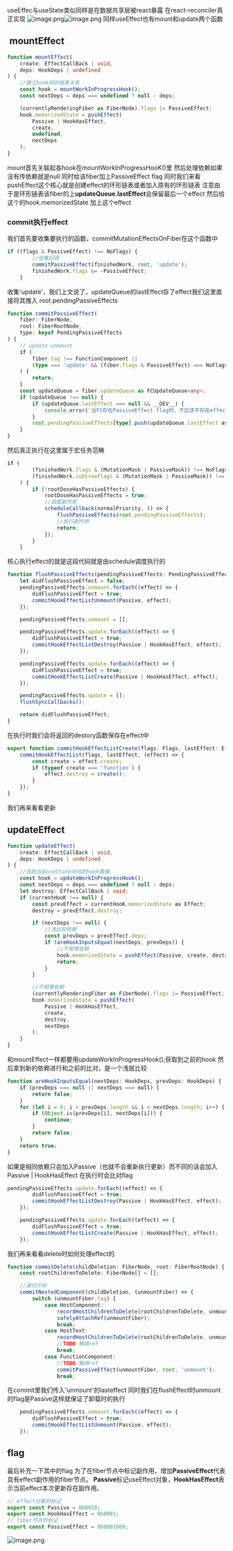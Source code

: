 useEffec与useState类似同样是在数据共享层被react暴露
在react-reconciler真正实现
![image.png](https://cdn.nlark.com/yuque/0/2024/png/33634946/1710676144662-05cada9b-33e2-4baf-b580-f9fd071c37b1.png#averageHue=%23141414&clientId=u52eb8c94-c77f-4&from=paste&height=547&id=uc2a7e5be&originHeight=821&originWidth=1120&originalType=binary&ratio=1.5&rotation=0&showTitle=false&size=135880&status=done&style=none&taskId=u6aeb2e3b-08c5-40c7-bae4-990d440738b&title=&width=746.6666666666666)![image.png](https://cdn.nlark.com/yuque/0/2024/png/33634946/1710676155433-220d42d2-c1f4-41f8-9bbb-2d736a9d73f5.png#averageHue=%23151515&clientId=u52eb8c94-c77f-4&from=paste&height=457&id=ua41e4207&originHeight=685&originWidth=1217&originalType=binary&ratio=1.5&rotation=0&showTitle=false&size=111726&status=done&style=none&taskId=ubeff07f7-8765-4cf6-976b-f7cb9295be6&title=&width=811.3333333333334)
同样useEffect也有mount和update两个函数
##  mountEffect
```typescript
function mountEffect(
    create: EffectCallBack | void,
    deps: HookDeps | undefined
) {
    //建立hook间的链表关系
    const hook = mountWorkInProgressHook();
    const nextDeps = deps === undefined ? null : deps;

    (currentlyRenderingFiber as FiberNode).flags |= PassiveEffect;
    hook.memorizedState = pushEffect(
        Passive | HookHasEffect,
        create,
        undefined,
        nextDeps
    );
}
```
mount首先关联起各hook在mountWorkInProgressHooK()里
然后处理依赖如果没有传依赖就是null
同时给该fiber加上PassiveEffect flag
同时我们来看pushEffect这个核心就是创建effect的环形链表或者加入原有的环形链表
注意由于是环形链表该fiber的上**updateQueue.lastEffect**会保留最后一个effect
然后给这个的hook.memorizedState 加上这个effect

### commit执行effect
我们首先要收集要执行的函数，commitMutationEffectsOnFiber在这个函数中
```typescript
if ((flags & PassiveEffect) !== NoFlags) {
        //收集回调
        commitPassiveEffect(finishedWork, root, 'update');
        finishedWork.flags &= ~PassiveEffect;
    }
```
收集'update'，我们上文说了，updateQueue的lastEffect存了effect我们这里直接将其推入 root.pendingPassiveEffects
```typescript
function commitPassiveEffect(
    fiber: FiberNode,
    root: FiberRootNode,
    type: keyof PendingPassiveEffects
) {
    // update unmount
    if (
        fiber.tag !== FunctionComponent ||
        (type === 'update' && (fiber.flags & PassiveEffect) === NoFlags)
    ) {
        return;
    }
    const updateQueue = fiber.updateQueue as FCUpdateQueue<any>;
    if (updateQueue !== null) {
        if (updateQueue.lastEffect === null && __DEV__) {
            console.error('当FC存在PassiveEffect flag时，不应该不存在effect');
        }
        root.pendingPassiveEffects[type].push(updateQueue.lastEffect as Effect);
    }
}
```
然后真正执行在这里属于宏任务范畴
```typescript
if (
        (finishedWork.flags & (MutationMask | PassiveMask)) !== NoFlags ||
        (finishedWork.subtreeFlags & (MutationMask | PassiveMask)) !== NoFlags
    ) {
        if (!rootDoseHasPassiveEffects) {
            rootDoseHasPassiveEffects = true;
            //调度副作用
            scheduleCallback(normalPriority, () => {
                flushPassiveEffects(root.pendingPassiveEffects);
                //执行副作用
                return;
            });
        }
    }
```
核心执行effect的就是这段代码就是由schedule调度执行的
```typescript
function flushPassiveEffects(pendingPassiveEffects: PendingPassiveEffects) {
    let didFlushPassiveEffect = false;
    pendingPassiveEffects.unmount.forEach((effect) => {
        didFlushPassiveEffect = true;
        commitHookEffectListUnmount(Passive, effect);
    });

    pendingPassiveEffects.unmount = [];

    pendingPassiveEffects.update.forEach((effect) => {
        didFlushPassiveEffect = true;
        commitHookEffectListDestroy(Passive | HookHasEffect, effect);
    });

    pendingPassiveEffects.update.forEach((effect) => {
        didFlushPassiveEffect = true;
        commitHookEffectListCreate(Passive | HookHasEffect, effect);
    });

    pendingPassiveEffects.update = [];
    flushSyncCallbacks();

    return didFlushPassiveEffect;
}
```
在执行时我们会将返回的destory函数保存在effect中
```typescript
export function commitHookEffectListCreate(flags: Flags, lastEffect: Effect) {
    commitHookEffectList(flags, lastEffect, (effect) => {
        const create = effect.create;
        if (typeof create === 'function') {
            effect.destroy = create();
        }
    });
}
```
我们再来看看更新
## updateEffect
```typescript
function updateEffect(
    create: EffectCallBack | void,
    deps: HookDeps | undefined
) {
    //找到当前useState对应的hook数据
    const hook = updateWorkInProgressHook();
    const nextDeps = deps === undefined ? null : deps;
    let destroy: EffectCallBack | void;
    if (currentHooK !== null) {
        const prevEffect = currentHooK.memorizedState as Effect;
        destroy = prevEffect.destroy;

        if (nextDeps !== null) {
            //浅比较依赖
            const prevDeps = prevEffect.deps;
            if (areHookInputsEqual(nextDeps, prevDeps)) {
                //不相等依赖
                hook.memorizedState = pushEffect(Passive, create, destroy, nextDeps);
                return;
            }
        }

        //不相等依赖
        (currentlyRenderingFiber as FiberNode).flags |= PassiveEffect;
        hook.memorizedState = pushEffect(
            Passive | HookHasEffect,
            create,
            destroy,
            nextDeps
        );
    }
}
```
和mountEffect一样都要用updateWorkInProgressHook();获取到之前的hook
然后拿到新的依赖进行和之前的比对，是一个浅层比较
```typescript
function areHookInputsEqual(nextDeps: HookDeps, prevDeps: HookDeps) {
    if (prevDeps === null || nextDeps === null) {
        return false;
    }
    for (let i = 0; i < prevDeps.length && i < nextDeps.length; i++) {
        if (Object.is(prevDeps[i], nextDeps[i])) {
            continue;
        }
        return false;
    }
    return true;
}
```
如果是相同依赖只会加入Passive（也就不会重新执行更新）而不同的话会加入Passive | HookHasEffect
在执行时会比对flag
```typescript
pendingPassiveEffects.update.forEach((effect) => {
        didFlushPassiveEffect = true;
        commitHookEffectListDestroy(Passive | HookHasEffect, effect);
    });

    pendingPassiveEffects.update.forEach((effect) => {
        didFlushPassiveEffect = true;
        commitHookEffectListCreate(Passive | HookHasEffect, effect);
    });
```
我们再来看看delete时如何处理effect的
```typescript
function commitDelete(childDeletion: FiberNode, root: FiberRootNode) {
    const rootChildrenToDelete: FiberNode[] = [];

    //递归子树
    commitNestedComponent(childDeletion, (unmountFiber) => {
        switch (unmountFiber.tag) {
            case HostComponent:
                recordHostChildrenToDelete(rootChildrenToDelete, unmountFiber);
                safelyAttachRef(unmountFiber);
                break;
            case HostText:
                recordHostChildrenToDelete(rootChildrenToDelete, unmountFiber);
                //TODO 解绑ref
                break;
            case FunctionComponent:
                //TODO 解绑ref
                commitPassiveEffect(unmountFiber, root, 'unmount');
                break;
```
在commit里我们传入'unmount'的lasteffect
同时我们在flushEffect时unmount的flag是Passive这样就保证了卸载时的执行
```typescript
    pendingPassiveEffects.unmount.forEach((effect) => {
        didFlushPassiveEffect = true;
        commitHookEffectListUnmount(Passive, effect);
    });
```
## flag
最后补充一下其中的flag
为了在fiber节点中标记副作用，增加**PassiveEffect**代表具有effect副作用的fiber节点。
**Passive**标记useEffect对象，**HookHasEffect**表示当前effect本次更新存在副作用。

```typescript
// effect对象的标记
export const Passive = 0b0010;
export const HookHasEffect = 0b0001;
// fiber节点的标记
export const PassiveEffect = 0b0001000;
```

![image.png](https://cdn.nlark.com/yuque/0/2024/png/33634946/1710679535108-45bc7c5b-2773-422f-afa5-042876fd215a.png#averageHue=%23161616&clientId=u0c0ccffc-45f9-4&from=paste&height=394&id=udebd5f49&originHeight=591&originWidth=1219&originalType=binary&ratio=1.5&rotation=0&showTitle=false&size=151030&status=done&style=none&taskId=u737e5939-9289-4a69-ac39-24ca1621f97&title=&width=812.6666666666666)
